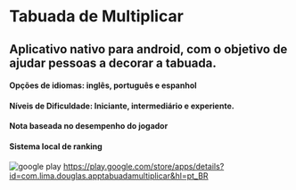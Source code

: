 # Tabuada de Multiplicar


## Aplicativo nativo para android, com o objetivo de ajudar pessoas a decorar a tabuada.

#### Opções de idiomas: inglês, português e espanhol
#### Níveis de Dificuldade: Iniciante, intermediário e experiente.
#### Nota baseada no desempenho do jogador
#### Sistema local de ranking

![google play](https://user-images.githubusercontent.com/21013545/29212999-b5e675f0-7e77-11e7-802c-47c25e6e6e20.PNG)
https://play.google.com/store/apps/details?id=com.lima.douglas.apptabuadamultiplicar&hl=pt_BR


